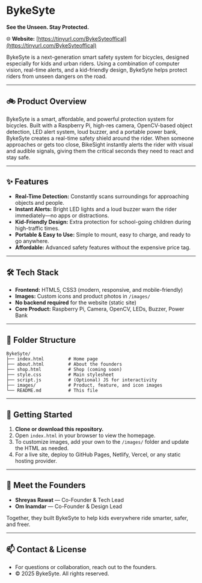 # BykeSyte

**See the Unseen. Stay Protected.**

🌐 **Website:** [https://tinyurl.com/BykeSyteoffical](https://tinyurl.com/BykeSyteoffical)

BykeSyte is a next-generation smart safety system for bicycles, designed especially for kids and urban riders. Using a combination of computer vision, real-time alerts, and a kid-friendly design, BykeSyte helps protect riders from unseen dangers on the road.

---

## 🚲 Product Overview
BykeSyte is a smart, affordable, and powerful protection system for bicycles. Built with a Raspberry Pi, high-res camera, OpenCV-based object detection, LED alert system, loud buzzer, and a portable power bank, BykeSyte creates a real-time safety shield around the rider. When someone approaches or gets too close, BikeSight instantly alerts the rider with visual and audible signals, giving them the critical seconds they need to react and stay safe.

---

## ✨ Features
- **Real-Time Detection:** Constantly scans surroundings for approaching objects and people.
- **Instant Alerts:** Bright LED lights and a loud buzzer warn the rider immediately—no apps or distractions.
- **Kid-Friendly Design:** Extra protection for school-going children during high-traffic times.
- **Portable & Easy to Use:** Simple to mount, easy to charge, and ready to go anywhere.
- **Affordable:** Advanced safety features without the expensive price tag.

---

## 🛠️ Tech Stack
- **Frontend:** HTML5, CSS3 (modern, responsive, and mobile-friendly)
- **Images:** Custom icons and product photos in `/images/`
- **No backend required** for the website (static site)
- **Core Product:** Raspberry Pi, Camera, OpenCV, LEDs, Buzzer, Power Bank

---

## 📁 Folder Structure
```
BykeSyte/
├── index.html         # Home page
├── about.html         # About the founders
├── shop.html          # Shop (coming soon)
├── style.css          # Main stylesheet
├── script.js          # (Optional) JS for interactivity
├── images/            # Product, feature, and icon images
└── README.md          # This file
```

---

## 🚀 Getting Started
1. **Clone or download this repository.**
2. Open `index.html` in your browser to view the homepage.
3. To customize images, add your own to the `/images/` folder and update the HTML as needed.
4. For a live site, deploy to GitHub Pages, Netlify, Vercel, or any static hosting provider.

---

## 👥 Meet the Founders
- **Shreyas Rawat** — Co-Founder & Tech Lead
- **Om Inamdar** — Co-Founder & Design Lead

Together, they built BykeSyte to help kids everywhere ride smarter, safer, and freer.

---

## 📫 Contact & License
- For questions or collaboration, reach out to the founders.
- © 2025 BykeSyte. All rights reserved. 
